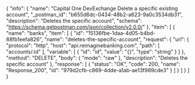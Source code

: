 {
  "info": {
    "name": "Capital One DevExchange Delete a specific existing account",
    "_postman_id": "b655d6dc-0434-48b2-a623-9a0c3534db31",
    "description": "Deletes the specific account",
    "schema": "https://schema.getpostman.com/json/collection/v2.0.0/"
  },
  "item": [
    {
      "name": "banks",
      "item": [
        {
          "id": "15136fbe-1daa-4d05-b4bd-88fb1eefa826",
          "name": "deletes-the-specific-account",
          "request": {
            "url": {
              "protocol": "http",
              "host": "api.reimaginebanking.com",
              "path": [
                "accounts/:id"
              ],
              "variable": [
                {
                  "id": "id",
                  "value": "{}",
                  "type": "string"
                }
              ]
            },
            "method": "DELETE",
            "body": {
              "mode": "raw"
            },
            "description": "Deletes the specific account"
          },
          "response": [
            {
              "status": "OK",
              "code": 200,
              "name": "Response_200",
              "id": "979d2cfb-c869-4dde-a1ab-ae13f989cde3"
            }
          ]
        }
      ]
    }
  ]
}
